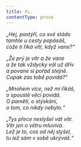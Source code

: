```yaml
---
title: X\.
contentType: prose
---
```


_„Hej, pastýři, co své stádo  
tamhle u cesty popásáš,  
cože ti říká vítr, když vane?“_

_„Že prý je vítr a že vane  
a že tak vždycky vál už dřív  
a povane si pořád stejně.  
Copak zas tobě povídá?“_

_„Mnohem více, než mi říkáš,  
o spoustě věcí povídá.  
O paměti, o stýskání,  
o tom, co nikdy nebylo.“_

_„Tys přece neslyšel vát vítr.  
Vítr jen o větru mluvívá.  
Lež je to, cos od něj slyšel,  
tu lež sám v sobě ukrýváš.“_
